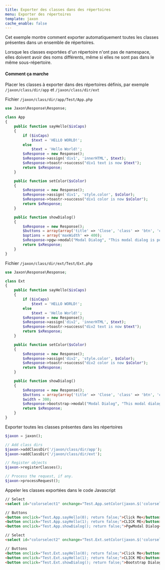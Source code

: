 ```yaml
---
title: Exporter des classes dans des répertoires
menu: Exporter des répertoires
template: jaxon
cache_enable: false
---
```


Cet exemple montre comment exporter automatiquement toutes les classes présentes dans un ensemble de répertoires.

Lorsque les classes exportées d'un répertoire n'ont pas de namespace, elles doivent avoir des noms différents, même si elles ne sont pas dans le même sous-répertoire.

#### Comment ça marche

Placer les classes à exporter dans des répertoires définis, par exemple <code>/jaxon/class/dir/app</code> et <code>/jaxon/class/dir/ext</code>

Fichier <code>/jaxon/class/dir/app/Test/App.php</code>
```php
use Jaxon\Response\Response;

class App
{
    public function sayHello($isCaps)
    {
        if ($isCaps)
            $text = 'HELLO WORLD!';
        else
            $text = 'Hello World!';
        $xResponse = new Response();
        $xResponse->assign('div1', 'innerHTML', $text);
        $xResponse->toastr->success("div1 text is now $text");
        return $xResponse;
    }

    public function setColor($sColor)
    {
        $xResponse = new Response();
        $xResponse->assign('div1', 'style.color', $sColor);
        $xResponse->toastr->success("div1 color is now $sColor");
        return $xResponse;
    }

    public function showDialog()
    {
        $xResponse = new Response();
        $buttons = array(array('title' => 'Close', 'class' => 'btn', 'click' => 'close'));
        $options = array('maxWidth' => 400);
        $xResponse->pgw->modal("Modal Dialog", "This modal dialog is powered by PgwModal!!", $buttons, $options);
        return $xResponse;
    }
}
```

Fichier <code>/jaxon/class/dir/ext/Test/Ext.php</code>
```php
use Jaxon\Response\Response;

class Ext
{
    public function sayHello($isCaps)
    {
        if ($isCaps)
            $text = 'HELLO WORLD!';
        else
            $text = 'Hello World!';
        $xResponse = new Response();
        $xResponse->assign('div2', 'innerHTML', $text);
        $xResponse->toastr->success("div2 text is now $text");
        return $xResponse;
    }

    public function setColor($sColor)
    {
        $xResponse = new Response();
        $xResponse->assign('div2', 'style.color', $sColor);
        $xResponse->toastr->success("div2 color is now $sColor");
        return $xResponse;
    }

    public function showDialog()
    {
        $xResponse = new Response();
        $buttons = array(array('title' => 'Close', 'class' => 'btn', 'click' => 'close'));
        $width = 300;
        $xResponse->bootstrap->modal("Modal Dialog", "This modal dialog is powered by Twitter Bootstrap!!", $buttons, $width);
        return $xResponse;
    }
}
```

Exporter toutes les classes présentes dans les répertoires
```php
$jaxon = jaxon();

// Add class dirs
$jaxon->addClassDir('/jaxon/class/dir/app');
$jaxon->addClassDir('/jaxon/class/dir/ext');

// Register objects
$jaxon->registerClasses();

// Process the request, if any.
$jaxon->processRequest();
```

Appeler les classes exportées dans le code Javascript
```html
// Select
<select id="colorselect1" onchange="Test.App.setColor(jaxon.$('colorselect1').value); return false;"></select>

// Buttons
<button onclick="Test.App.sayHello(0); return false;">Click Me</button>
<button onclick="Test.App.sayHello(1); return false;">CLICK ME</button>
<button onclick="Test.App.showDialog(); return false;">PgwModal Dialog</button>

// Select
<select id="colorselect2" onchange="Test.Ext.setColor(jaxon.$('colorselect2').value); return false;"></select>

// Buttons
<button onclick="Test.Ext.sayHello(0); return false;">Click Me</button>
<button onclick="Test.Ext.sayHello(1); return false;">CLICK ME</button>
<button onclick="Test.Ext.showDialog(); return false;">Bootstrap Dialog</button>
```
